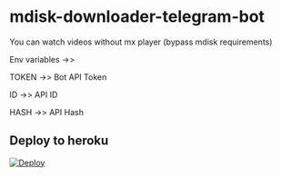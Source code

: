 # mdisk-downloader-telegram-bot

You can watch videos without mx player (bypass mdisk requirements)

Env variables ->>

TOKEN ->> Bot API Token

ID ->> API ID

HASH ->> API Hash

## Deploy to heroku

[![Deploy](https://www.herokucdn.com/deploy/button.svg)](https://heroku.com/deploy)
